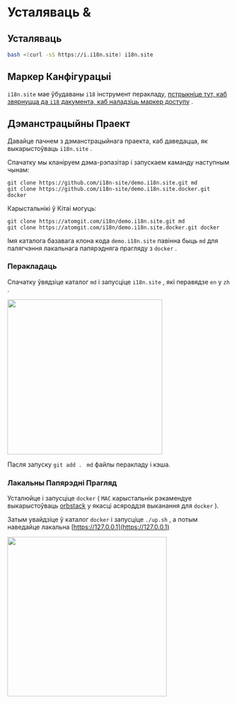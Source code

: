 # Усталяваць &

## Усталяваць

```sh
bash <(curl -sS https://i.i18n.site) i18n.site
```

## Маркер Канфігурацыі

`i18n.site` мае ўбудаваны `i18` інструмент перакладу, [пстрыкніце тут, каб звярнуцца да `i18` дакумента, каб наладзіць маркер доступу](/i18/use) .

## Дэманстрацыйны Праект

Давайце пачнем з дэманстрацыйнага праекта, каб даведацца, як выкарыстоўваць `i18n.site` .

Спачатку мы кланіруем дэма-рэпазітар і запускаем каманду наступным чынам:

```
git clone https://github.com/i18n-site/demo.i18n.site.git md
git clone https://github.com/i18n-site/demo.i18n.site.docker.git docker
```

Карыстальнікі ў Кітаі могуць:

```
git clone https://atomgit.com/i18n/demo.i18n.site.git md
git clone https://atomgit.com/i18n/demo.i18n.site.docker.git docker
```

Імя каталога базавага клона кода `demo.i18n.site` павінна быць `md` для палягчэння лакальнага папярэдняга прагляду з `docker` .

### Перакладаць

Спачатку ўвядзіце каталог `md` і запусціце `i18n.site` , які перавядзе `en` у `zh` .

<img src="https://p.3ti.site/1721114619.avif" style="width:350px">

Пасля запуску `git add . ` `md` файлы перакладу і кэша.

### Лакальны Папярэдні Прагляд

Усталюйце і запусціце `docker` ( `MAC` карыстальнік рэкамендуе выкарыстоўваць [orbstack](https://orbstack.dev) у якасці асяроддзя выканання для `docker` ).

Затым увайдзіце ў каталог `docker` і запусціце `./up.sh` , а потым наведайце лакальна [https://127.0.0.1](https://127.0.0.1)

<img src="//p.3ti.site/1721104238.avif" style="width:360px">